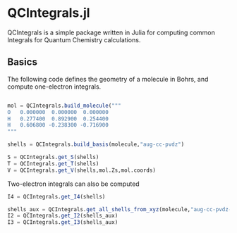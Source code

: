 # QCIntegrals.jl

QCIntegrals is a simple package written in Julia for computing common Integrals for Quantum Chemistry calculations.

## Basics

The following code defines the geometry of a molecule in Bohrs, and compute one-electron integrals.

```julia

mol = QCIntegrals.build_molecule("""
O   0.000000  0.000000  0.000000
H   0.277400  0.892900  0.254400
H   0.606800 -0.238300 -0.716900
"""

shells = QCIntegrals.build_basis(molecule,"aug-cc-pvdz")

S = QCIntegrals.get_S(shells)
T = QCIntegrals.get_T(shells)
V = QCIntegrals.get_V(shells,mol.Zs,mol.coords)
```

Two-electron integrals can also be computed
```julia
I4 = QCIntegrals.get_I4(shells)

shells_aux = QCIntegrals.get_all_shells_from_xyz(molecule,"aug-cc-pvdz-jkfit",normalized=false,auxiliar=true)
I2 = QCIntegrals.get_I2(shells_aux)
I3 = QCIntegrals.get_I3(shells_aux)
```
